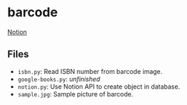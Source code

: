 # barcode

[Notion](https://www.notion.so/naos0919/a878e3220f7247699aabd8bc270e8c64?pvs=4)

## Files
- `isbn.py`: Read ISBN number from barcode image.
- `google-books.py`: *unfinished*
- `notion.py`: Use Notion API to create object in database.
- `sample.jpg`: Sample picture of barcode.
